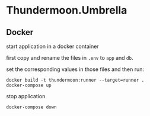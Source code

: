 # Thundermoon.Umbrella

## Docker

start application in a docker container

first copy and rename the files in `.env` to `app` and `db`.

set the corresponding values in those files and then run:

```
docker build -t thundermoon:runner --target=runner .
docker-compose up
```

stop application

```
docker-compose down
```